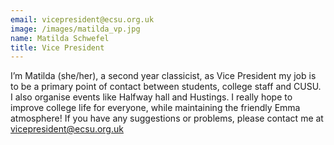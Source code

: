 ```yaml
---
email: vicepresident@ecsu.org.uk
image: /images/matilda_vp.jpg
name: Matilda Schwefel
title: Vice President
---
```


I’m Matilda (she/her), a second year classicist, as Vice President my job is to be a primary point of contact between students, college staff and CUSU. I also organise events like Halfway hall and Hustings.
										I really hope to improve college life for everyone, while maintaining the friendly Emma atmosphere! If you have any suggestions or problems, please contact me at vicepresident@ecsu.org.uk